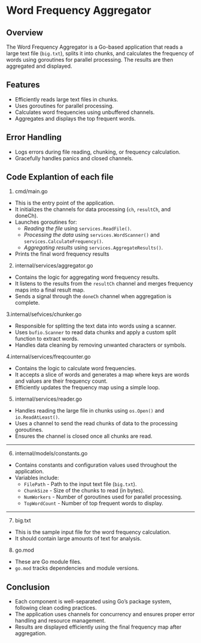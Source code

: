 # Word Frequency Aggregator

## Overview
The Word Frequency Aggregator is a Go-based application that reads a large text file (`big.txt`), splits it into chunks, and calculates the frequency of words using goroutines for parallel processing. The results are then aggregated and displayed.

## Features
- Efficiently reads large text files in chunks.
- Uses goroutines for parallel processing.
- Calculates word frequencies using unbuffered channels.
- Aggregates and displays the top frequent words.

## Error Handling
- Logs errors during file reading, chunking, or frequency calculation.
- Gracefully handles panics and closed channels.

## Code Explantion of each file

1. cmd/main.go
- This is the entry point of the application.
- It initializes the channels for data processing (`ch`, `resultCh`, and doneCh).
- Launches goroutines for:
  - *Reading the file* using `services.ReadFile()`.
  - *Processing the data* using `services.WordScanner()` and `services.CalculateFrequency()`.
  - *Aggregating results* using `services.AggregateResults()`.
- Prints the final word frequency results

2. internal/services/aggregator.go
- Contains the logic for aggregating word frequency results.
- It listens to the results from the `resultCh` channel and merges frequency maps into a final result map.
- Sends a signal through the `doneCh` channel when aggregation is complete.


3.internal/sefvices/chunker.go
- Responsible for splitting the text data into words using a scanner.
- Uses `bufio.Scanner` to read data chunks and apply a custom split function to extract words.
- Handles data cleaning by removing unwanted characters or symbols.


4.internal/services/freqcounter.go
- Contains the logic to calculate word frequencies.
- It accepts a slice of words and generates a map where keys are words and values are their frequency count.
- Efficiently updates the frequency map using a simple loop.

5. internal/services/reader.go
- Handles reading the large file in chunks using `os.Open()` and `io.ReadAtLeast()`.
- Uses a channel to send the read chunks of data to the processing goroutines.
- Ensures the channel is closed once all chunks are read.

---

6. internal/models/constants.go
- Contains constants and configuration values used throughout the application.
- Variables include:
  - `FilePath` - Path to the input text file (`big.txt`).
  - `ChunkSize` - Size of the chunks to read (in bytes).
  - `NumWorkers` - Number of goroutines used for parallel processing.
  - `TopWordCount` - Number of top frequent words to display.

---

7. big.txt
- This is the sample input file for the word frequency calculation.
- It should contain large amounts of text for analysis.

8. go.mod
- These are Go module files.
- `go.mod` tracks dependencies and module versions.

## Conclusion
- Each component is well-separated using Go’s package system, following clean coding practices.
- The application uses channels for concurrency and ensures proper error handling and resource management.
- Results are displayed efficiently using the final frequency map after aggregation.

